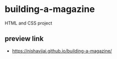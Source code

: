 # building-a-magazine
HTML and CSS project

## preview link
- https://nishavijai.github.io/building-a-magazine/
